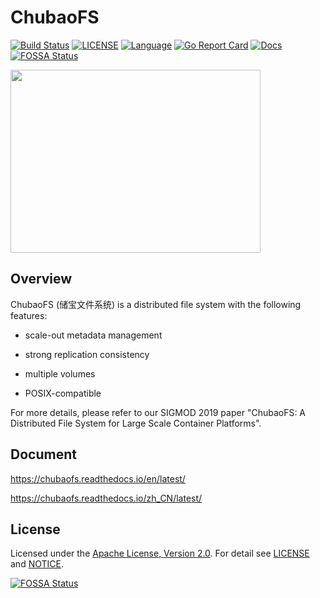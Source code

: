 # ChubaoFS

[![Build Status](https://travis-ci.org/chubaofs/chubaofs.svg?branch=master)](https://travis-ci.org/chubaofs/chubaofs)
[![LICENSE](https://img.shields.io/github/license/chubaofs/chubaofs.svg)](https://github.com/chubaofs/chubaofs/blob/master/LICENSE)
[![Language](https://img.shields.io/badge/Language-Go-blue.svg)](https://golang.org/)
[![Go Report Card](https://goreportcard.com/badge/github.com/chubaofs/chubaofs)](https://goreportcard.com/report/github.com/chubaofs/chubaofs)
[![Docs](https://readthedocs.org/projects/cfs/badge/?version=latest&style=flat-square)](https://cfs.readthedocs.io/en/latest/?badge=latest)
[![FOSSA Status](https://app.fossa.io/api/projects/git%2Bgithub.com%2Fchubaofs%2Fcfs.svg?type=shield)](https://app.fossa.io/projects/git%2Bgithub.com%2Fchubaofs%2Fcfs?ref=badge_shield)


<img src="https://user-images.githubusercontent.com/47099843/55525970-bf53d880-56c5-11e9-8c28-55d208859824.png" width="400" height="293" />

## Overview


ChubaoFS (储宝文件系统) is a distributed file system with the following features: 

* scale-out metadata management

* strong replication consistency

* multiple volumes

* POSIX-compatible

For more details, please refer to our SIGMOD 2019 paper "ChubaoFS: A Distributed File System for Large Scale Container Platforms".
 

## Document
https://chubaofs.readthedocs.io/en/latest/

https://chubaofs.readthedocs.io/zh_CN/latest/

## License


Licensed under the [Apache License, Version 2.0](http://www.apache.org/licenses/LICENSE-2.0).
For detail see [LICENSE](LICENSE) and [NOTICE](NOTICE).


[![FOSSA Status](https://app.fossa.io/api/projects/git%2Bgithub.com%2Fchubaofs%2Fcfs.svg?type=large)](https://app.fossa.io/projects/git%2Bgithub.com%2Fchubaofs%2Fcfs?ref=badge_large)